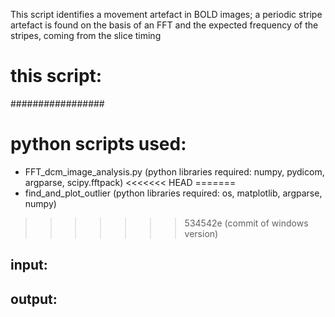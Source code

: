 This script identifies a movement artefact in BOLD images; a periodic stripe artefact is found on the basis of an FFT and the expected frequency of the stripes, coming from the slice timing 



# this script:
#################


# python scripts used: 
- FFT_dcm_image_analysis.py
  (python libraries required: numpy, pydicom, argparse, scipy.fftpack)
<<<<<<< HEAD
=======
- find_and_plot_outlier
  (python libraries required: os, matplotlib, argparse, numpy)
>>>>>>> 534542e (commit of windows version)


input: 
 - 

output: 
 - 

